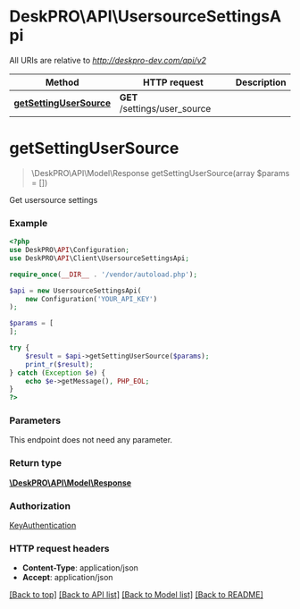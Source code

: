 # DeskPRO\API\UsersourceSettingsApi

All URIs are relative to *http://deskpro-dev.com/api/v2*

Method | HTTP request | Description
------------- | ------------- | -------------
[**getSettingUserSource**](UsersourceSettingsApi.md#getSettingUserSource) | **GET** /settings/user_source | 


# **getSettingUserSource**
> \DeskPRO\API\Model\Response getSettingUserSource(array $params = [])



Get usersource settings

### Example
```php
<?php
use DeskPRO\API\Configuration;
use DeskPRO\API\Client\UsersourceSettingsApi;

require_once(__DIR__ . '/vendor/autoload.php');

$api = new UsersourceSettingsApi(
    new Configuration('YOUR_API_KEY')
);

$params = [
];

try {
    $result = $api->getSettingUserSource($params);
    print_r($result);
} catch (Exception $e) {
    echo $e->getMessage(), PHP_EOL;
}
?>
```

### Parameters
This endpoint does not need any parameter.

### Return type

[**\DeskPRO\API\Model\Response**](../Model/Response.md)

### Authorization

[KeyAuthentication](../../README.md#KeyAuthentication)

### HTTP request headers

 - **Content-Type**: application/json
 - **Accept**: application/json

[[Back to top]](#) [[Back to API list]](../../README.md#documentation-for-api-endpoints) [[Back to Model list]](../../README.md#documentation-for-models) [[Back to README]](../../README.md)

